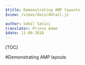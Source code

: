 ```yaml
---
$title: Demonstrating AMP layouts
$view: /views/docs/detail.j2

author: Sebil Satici
translator: Prince Adam
$date: 11-09-2018
---
```


[TOC]

#Demonstrating AMP layouts
